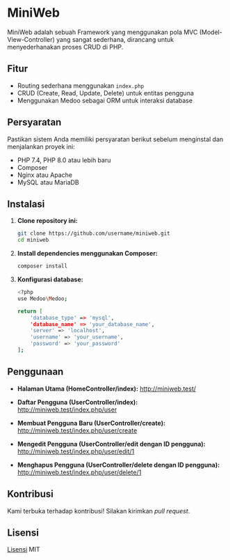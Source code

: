 # MiniWeb
 MiniWeb adalah sebuah Framework yang menggunakan pola MVC (Model-View-Controller) yang sangat sederhana, dirancang untuk menyederhanakan proses CRUD di PHP.

## Fitur
- Routing sederhana menggunakan `index.php`
- CRUD (Create, Read, Update, Delete) untuk entitas pengguna
- Menggunakan Medoo sebagai ORM untuk interaksi database

## Persyaratan

Pastikan sistem Anda memiliki persyaratan berikut sebelum menginstal dan menjalankan proyek ini:

- PHP 7.4, PHP 8.0 atau lebih baru
- Composer
- Nginx atau Apache
- MySQL atau MariaDB

## Instalasi

1. **Clone repository ini:**

   ```sh
   git clone https://github.com/username/miniweb.git
   cd miniweb
   ```

2. **Install dependencies menggunakan Composer:**

    ```sh
   composer install
    ```

3. **Konfigurasi database:**

    ```sh
    <?php
    use Medoo\Medoo;
    
    return [
        'database_type' => 'mysql',
        'database_name' => 'your_database_name',
        'server' => 'localhost',
        'username' => 'your_username',
        'password' => 'your_password'
    ];
    ```
    
## Penggunaan

- **Halaman Utama (HomeController/index):**
  http://miniweb.test/

- **Daftar Pengguna (UserController/index):**
  http://miniweb.test/index.php/user

- **Membuat Pengguna Baru (UserController/create):**
  http://miniweb.test/index.php/user/create

- **Mengedit Pengguna (UserController/edit dengan ID pengguna):**
  http://miniweb.test/index.php/user/edit/1

- **Menghapus Pengguna (UserController/delete dengan ID pengguna):**
  http://miniweb.test/index.php/user/delete/1

## Kontribusi

Kami terbuka terhadap kontribusi! Silakan kirimkan *pull request*.

## Lisensi

[Lisensi](LICENSE) MIT